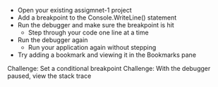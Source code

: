* Open your existing assigmnet-1 project
* Add a breakpoint to the Console.WriteLine() statement
* Run the debugger and make sure the breakpoint is hit
  * Step through your code one line at a time
* Run the debugger again
  * Run your application again without stepping
* Try adding a bookmark and viewing it in the Bookmarks pane

Challenge: Set a conditional breakpoint 
Challenge: With the debugger paused, view the stack trace 
